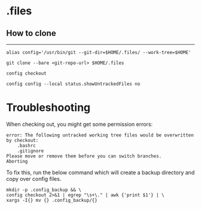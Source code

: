 # .files

## How to clone
--- 
```shell
alias config='/usr/bin/git --git-dir=$HOME/.files/ --work-tree=$HOME'
```


```shell
git clone --bare <git-repo-url> $HOME/.files
```

```shell
config checkout
```

```shell
config config --local status.showUntrackedFiles no
```

# Troubleshooting

When checking out, you might get some permission errors:

```
error: The following untracked working tree files would be overwritten by checkout:
    .bashrc
    .gitignore
Please move or remove them before you can switch branches.
Aborting
```
To fix this, run the below command which will create a backup directory and copy over config files.

```shell
mkdir -p .config_backup && \
config checkout 2>&1 | egrep "\s+\." | awk {'print $1'} | \
xargs -I{} mv {} .config_backup/{}
```
